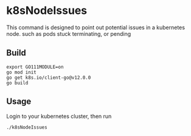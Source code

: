 # k8sNodeIssues
This command is designed to point out potential issues in a kubernetes node.
such as pods stuck terminating, or pending

## Build
```/bin/bash
export GO111MODULE=on
go mod init
go get k8s.io/client-go@v12.0.0
go build
```

## Usage
Login to your kubernetes cluster, then run
```/bin/bash
./k8sNodeIssues
```
